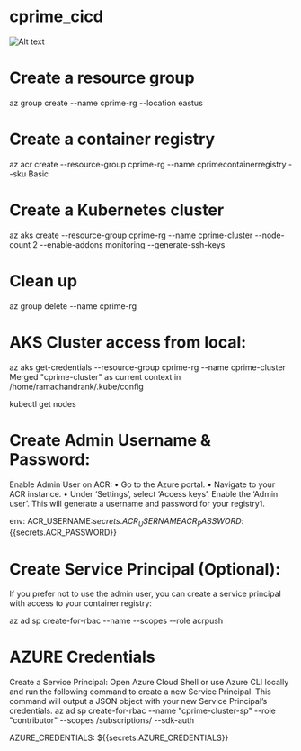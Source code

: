 # cprime_cicd

![Alt text](diagrams/cprime_ci_cd.png)

# Create a resource group
az group create --name cprime-rg --location eastus

# Create a container registry
az acr create --resource-group cprime-rg --name cprimecontainerregistry --sku Basic

# Create a Kubernetes cluster
az aks create --resource-group cprime-rg --name cprime-cluster --node-count 2 --enable-addons monitoring --generate-ssh-keys

# Clean up
az group delete --name cprime-rg

# AKS Cluster access from local:

az aks get-credentials --resource-group cprime-rg --name cprime-cluster
Merged "cprime-cluster" as current context in /home/ramachandrank/.kube/config

kubectl get nodes

# Create Admin Username & Password:
Enable Admin User on ACR:
• Go to the Azure portal.
• Navigate to your ACR instance.
• Under ‘Settings’, select ‘Access keys’.
Enable the ‘Admin user’. This will generate a username and password for your registry1.

env:
ACR_USERNAME:${{secrets.ACR_USERNAME}}
ACR_PASSWORD:${{secrets.ACR_PASSWORD}}

# Create Service Principal (Optional): 
If you prefer not to use the admin user, you can create a service principal with access to your container registry:

az ad sp create-for-rbac --name <service-principal-name> --scopes <acr-resource-id> --role acrpush

# AZURE Credentials

Create a Service Principal: Open Azure Cloud Shell or use Azure CLI locally and run the following command to create a new Service Principal. This command will output a JSON object with your new Service Principal’s credentials.
az ad sp create-for-rbac --name "cprime-cluster-sp" --role "contributor" --scopes /subscriptions/<Sub-ID> --sdk-auth

AZURE_CREDENTIALS: ${{secrets.AZURE_CREDENTIALS}}